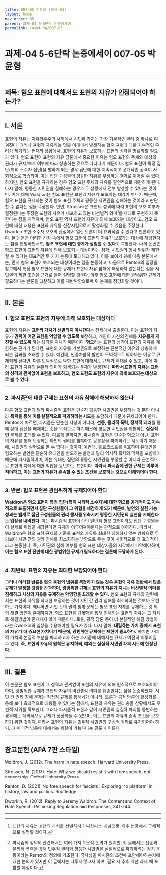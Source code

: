 ```yaml
---
title: 007-05 박윤형 (과제-04)
layout: home
nav_order: 05
parent: 과제-04 5-6단락 논증에세이
permalink: /asmt-04/007-05
---
```


# 과제-04 5-6단락 논증에세이 007-05 박윤형 

---

## 제목: 혐오 표현에 대해서도 표현의 자유가 인정되어야 하는가?

---

## I. 서론

표현의 자유는 자유민주주의 사회에서 시민이 가지는 가장 기본적인 권리 중 하나로 여겨진다. 그러나 표현의 자유라는 명분 아래에서 발생하는 혐오 표현에 대한 지속적인 우려가 제기되는 현재의 상황에서, 표현의 자유가 보호하는 표현의 성격을 명료화할 필요가 있다. 혐오 표현이 표현의 자유 담론에서 중요한 이유는 혐오 표현의 주체와 대상의 권리가 규제/보호 여부에 따라 상충하는 것으로 나타나기 때문이다. 혐오 표현이 특정 집단(특히 소수자 집단)을 향하게 되는 경우 집단에 대한 지속적이고 공개적인 공격이 사회적으로 학습되며, 이는 집단 구성원의 평등한 지위를 부정하는 결과로 이어질 수 있다. 하지만, 혐오 표현을 규제하는 경우 혐오 표현 주체의 자유를 필연적으로 제한하게 된다. 다시 말해, 평등한 시민권을 침해하는 경우가 두 상황에서 전부 발생할 수 있다는 것이다. 이에 대해 Waldron은 혐오 표현은 표현의 자유가 보호하는 대상이 아니기 때문에, 혐오 표현을 규제하는 것이 혐오 표현 주체의 평등한 시민권을 침해하는 것이라고 판단할 수 없다는 점을 주장한다. 반면, Strossen은 표현의 성격에 따라 표현의 보호 여부가 결정된다는 주장은 표현의 자유가 내포하고 있는 비선별적 의미[^1]를 제대로 구현하지 못한다는 점을 지적하며, 혐오 표현 역시 표현의 자유에 의해 보호되는 대상이고, 혐오 표현에 대한 대응은 표현의 자유를 신장시킴으로서 활성화될 수 있음을 주장한다. Dworkin 또한 소수자 보호의 관점에서 열린 토론이 더 효과적일 수 있다고 반론하고 있다. 본 논문은 이러한 긴장 속에서 혐오 표현이 표현의 자유가 보호하는 대상에 해당한다는 점을 인정하면서도, **혐오 표현에 대한 규제가 성립할 수 있다**고 주장한다. 나의 논변은 혐오 표현이 표현의 자유에 의해 보호되는 대상이라는 점과, 시민권의 행사 범위가 제한될 수 있다는 대표적인 두 가지 논증에 토대하고 있다. 이를 보이기 위해 다음 본론에서는, 먼저 혐오 표현이 보호되는 대상이라는 점을 논증하고, 다음으로 Renton의 입장을 참고해서 특정 혐오 표현에 대한 규제가 표현의 자유 침해에 해당하지 않는다는 점을 시민권의 제한 조건을 근거로 들어 설명할 것이다. 이후 혐오 표현에 대한 광범위한 규제가 필요하다는 반론을 고찰하고 이를 재반박함으로써 위 논제를 정당화할 것이다.

---

## II. 본론

### 1. 혐오 표현도 표현의 자유에 의해 보호되는 대상이다

표현의 자유는 **표현의 가치가 선별되지 아니한다**는 전제에서 출발한다. 이는 표현의 자유가 **권력이 어떤 표현을 억압할 수 없도록** 보장하고, 개인이 자신의 견해를 **자유롭게 개진할 수 있도록** 하는 성격을 지니기 때문이다. **혐오**라는 표현의 성격이 표현의 자유를 제한하는 근거가 된다면, 표현의 자유를 기본권으로 보장하는 근본적인 이유와 상충하게 되는 결과를 초래할 수 있다. 예컨대, 인종차별적 발언이 도덕적으로 악하다는 이유로 규제되게 된다면, 다른 도덕적으로 악한 표현에 대해서도 규제가 확대될 수 있고, 이에 따라 표현의 자유의 본질적 의미가 퇴색되는 문제가 발생한다. **따라서 표현의 자유는 표현의 성격과 관계없이 표현을 보호하고, 혐오 표현도 표현의 자유에 의해 보호되는 대상으로 볼 수 있다.**

---

### 2. 파시즘[^2]에 대한 규제는 표현의 자유 침해에 해당하지 않는다

다른 혐오 표현과 달리 파시즘적 표현은 단순히 평등한 시민권을 부정하는 것 뿐만 아니라 **폭력을 통해 이를 실질적으로 파괴하려는 시도**를 포함하기 때문에 규제되어야 한다. Renton에 따르면, 파시즘은 단순한 사상이 아니라, **선동, 물리적 폭력, 정치적 테러**를 통해 상대 집단을 배제하는 것을 목적으로 하기 때문에 평등한 시민권을 위협하는 **실질적인** 문제를 초래할 수 있다. 다르게 말하자면, 파시즘적 표현은 단순한 혐오가 아닌, 표현의 자유를 통해 보장되는 타인의 권리를 침해하고 공론장을 파괴하려는 시도이기 때문에, 시민권의 실현으로 볼 수 없다는 것이다. 예컨대, 홀로코스트를 옹호하며 유대인을 혐오하는 발언은 단순히 유대인을 혐오하는 발언과 달리 역사적 폭력의 맥락을 포함하기 때문에 파시즘적이며, 이는 유대인 집단의 평등한 시민권을 부정할 뿐 아니라 근본적으로 표현의 자유에 대한 억압을 동반하는 표현이다. **따라서 파시즘에 관한 규제는 이루어져야하고, 이는 표현의 자유가 존속할 수 있는 조건을 보호하는 것으로 이해되어야 한다.**

---

### 3. 반론: 혐오 표현은 광범위하게 규제되어야 한다

**Waldron은 혐오 표현이 특정 집단(특히 사회적 소수자)에 대한 혐오를 공개적이고 지속적으로 표출하면서 집단 구성원들이 그 위협을 체감하게 되기 때문에, 발언의 실현 가능성과는 별개로 집단 구성원들의 권리 행사를 위축시켜 평등한 시민권의 실현을 저해한다는 입장을 내비친다.** 이는 파시즘적 표현이 아닌 일반적 혐오 표현이라도 집단 구성원들이 실제로 위협을 체감한다면 규제가 이루어져야한다는 관점으로 이어진다. 따라서, Waldron은 혐오 표현 규제의 기준을 표현의 자유를 최대한 침해하지 않는 방향으로 두기보다 시민 간의 권리 침해를 최소화하는 방향으로 두는 것이 사회적으로 더 효과적이라고 논증한다. 즉, 시민권의 침해 여부를 혐오 표현 대상자들의 시각에서 파악해야하며, **이는 혐오 표현 전반에 대한 광범위한 규제가 필요하다는 결론에 도달하게 된다.**

---

### 4. 재반박: 표현의 자유는 최대한 보장되어야 한다

**그러나 이러한 반론은 혐오 표현의 범위를 특정하지 않는 경우 표현의 자유 전반에서 많은 규제가 발생할 것임을 간과하며, 광범위한 규제는 표현의 자유가 지니는 비선별적 의미를 침해하고 사상의 자유를 규제하는 악영향을 초래할 수 있다.** 혐오 표현의 규제와 관련해서는 표현의 자유를 최대한 보장하는 것이 시민 간 권리 침해를 최소화하는 것보다 우선하는 가치이다. 왜냐하면 시민 간의 권리 침해 문제는 혐오 표현 자체를 규제하는 것 외의 해결 방안이 존재하지만, 혐오 표현을 규제함을 통해 침해되는 표현의 자유는 그 자체로 해결방법이 존재하지 않기 때문이다. 토론, 공적 담론 등이 더 본질적인 해결 방법이라는 Dworkin의 입장을 수용해야할 필요가 있다. 다시 말해, **대립하는 가치 중에서 표현의 자유가 더 중요한 가치이기 때문에, 광범위한 규제에는 제한이 필요하다.** 하지만 사회적 가치의 본질적 부분을 파괴하고자 하는 파시즘에 대해서는 규제가 여전히 이루어질 수 있다. **즉, 표현의 자유의 원칙은 유지하되, 예외는 실질적 시민권 파괴 시도에 한정된다.**

---

## III. 결론 

이 논문은 혐오 표현이 그 성격과 관계없이 표현의 자유에 의해 원칙적으로 보호되어야 하며, 광범위한 규제가 표현의 자유의 비선별적 의미를 훼손한다는 점을 논증하였다. 시민 간 권리 침해 문제는 직접적 규제를 통해서가 아니라, 토론과 공적 담론의 활성화를 통해 보다 효과적으로 대응될 수 있다는 점에서, 표현의 자유는 권리 충돌 상황에서도 우선적 지위를 확보한다. 그러나 파시즘적 표현과 같이 시민권의 실질적 파괴를 동반하는 경우에는 예외적으로 규제가 정당화될 수 있으며, 이는 표현의 자유의 존속 조건을 보호하기 위한 것이다. 따라서 표현의 자유는 민주적 시민권의 구성적 원리로 유지되어야 하되, 그 파괴적 남용에 대해서는 제한이 가능하다는 결론에 이른다.

---

## 참고문헌 (APA 7판 스타일)

Waldron, J. (2012). The harm in hate speech. Harvard University Press.

Strossen, N. (2018). Hate: Why we should resist it with free speech, not censorship. Oxford University Press.

Renton, D. (2021). No free speech for fascists : Exploring ‘no platform’ in history, law and politics. Routledge.

Dworkin, R. (2012). Reply to Jeremy Waldron. The Content and Context of Hate Speech: Rethinking Regulation and Responses, 341-344.

---

[^1]: 표현의 자유는 표현의 가치를 선별하지 아니한다는 개념으로, 이후 논증에서 구체적으로 설명할 것이다.
[^2]: 파시즘의 정의와 관련해서는 여러 가지 학문적 논의가 있지만, 이 글에서는 선동과 물리적 폭력을 통해 민주적 권리와 평등한 시민권을 실질적으로 파괴하려는 정치 운동이라는 Renton의 정의에 기초한다. 역사성을 파시즘의 조건에 포함해야하는지에 대한 논의가 있지만 이 글에서는 다루지 않고자 하며, 필요 시 추후 개선 과제 때 포함할 예정이다.